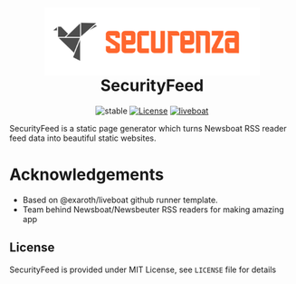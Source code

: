 <h1 align="center">
<img align="center" width="380" height="120" src="./assets/banner-M.png"><br/>
SecurityFeed
</h1>

<div align="center">

![stable](https://github.com/exaroth/liveboat/actions/workflows/test.yml/badge.svg?branch=main)
[![License](https://img.shields.io/github/license/exaroth/liveboat)](https://github.com/exaroth/liveboat/blob/develop/LICENSE)
[![liveboat](https://snapcraft.io/liveboat/badge.svg)](https://snapcraft.io/liveboat)
</div>

SecurityFeed is a static page generator which turns Newsboat RSS reader feed data into beautiful static websites.

# Acknowledgements
- Based on @exaroth/liveboat github runner template. 
- Team behind Newsboat/Newsbeuter RSS readers for making amazing app

## License
SecurityFeed is provided under MIT License, see `LICENSE` file for details
